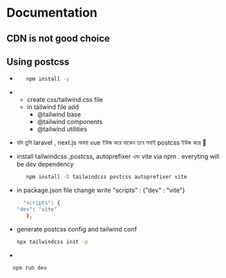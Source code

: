 # Documentation

## CDN is not good choice

## Using postcss

- ```sh
     npm install -y
  ```

- - create css/tailwind.css file
  - in tailwind file add
    - @tailwind base
    - @tailwind components
    - @tailwind utilities

- যদি তুমি laravel , next.js অথবা vue ইউজ করে থাকেন তবে সবাই postcss ইউজ করে 🚀
- install tailwindcss ,postcss, autoprefixer এবং vite via npm . everyting will be dev dependency
  ```sh
     npm install -D tailwindcss postcss autoprefixer vite
  ```
- in package.json file change write "scripts" : {"dev" : "vite"}

  ```sh
    "scripts": {
  "dev": "vite"
     },
  ```

- generate postcss config and tailwind conf

  ```sh
  npx tailwindcss init -p
  ```

-

```sh
  npm run dev
```
